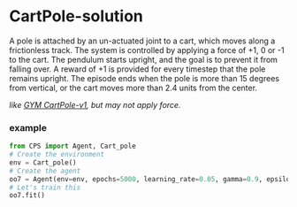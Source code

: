 # CartPole-solution

A pole is attached by an un-actuated joint to a cart, which moves along a frictionless track. The system is controlled by applying a force of +1, 0 or -1 to the cart. The pendulum starts upright, and the goal is to prevent it from falling over. A reward of +1 is provided for every timestep that the pole remains upright. The episode ends when the pole is more than 15 degrees from vertical, or the cart moves more than 2.4 units from the center.

*like [GYM CartPole-v1](https://gym.openai.com/envs/CartPole-v1), but may not apply force.*


### example

```python
from CPS import Agent, Cart_pole
# Create the environment
env = Cart_pole()
# Create the agent
oo7 = Agent(env=env, epochs=5000, learning_rate=0.05, gamma=0.9, epsilon=0.1)
# Let's train this
oo7.fit()

```
